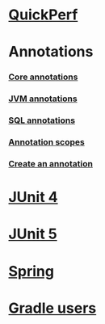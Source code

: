 # [QuickPerf]()

# Annotations
### [Core annotations]()
###  [JVM annotations]()
###  [SQL annotations]()
###  [Annotation scopes]()
###  [Create an annotation]()

# [JUnit 4]()

# [JUnit 5]()

# [Spring]()

# [Gradle users]()





